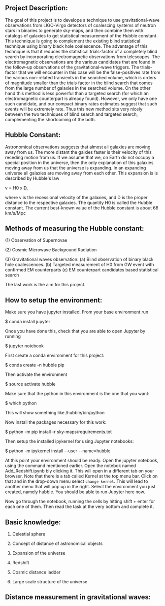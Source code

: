 
Project Description:
--------------------

The goal of this project is to develope a technique to use 
gravitational-wave observations from LIGO-Virgo detectors
of coalescing systems of neutron stars in binaries to 
generate sky-maps, and then combine them with catalogs of 
galaxies to get statistical measurement of the Hubble constant
. This technique is going to complement the existing blind 
statistical technique using binary black hole coalescence.
The advantage of this technique is that it reduces the statistical
trials-factor of a completely blind search by incorporating
electromagnetic observations from telescopes. The electromagnetic
observations are the various candidates that are found in the 
follow-up observations of the gravitational-wave triggers. The 
trials-factor that we will encounter in this case will be the 
false-positives rate from the various non-related transients in 
the searched volume, which is orders of magnitude smaller than 
the trials factor in the blind search that comes from the large 
number of galaxies in the searched volume. On the other hand
this method is less powerful than a targeted search (for which
an electromagnetic counterpart is already found). However, we 
only have one such candidate, and our compact binary rates 
estimates suggest that such events will be extremely rate. Thus
this new method sits very nicely between the two techniques of 
blind search and targeted search, complementing the shortcoming 
of the both.


Hubble Constant:
----------------

Astronomical observations suggests that almost all galaxies are 
moving away from us. The more distant the galxies faster is their
velocity of this receding motion from us. If we assume that we, on
Earth do not occupy a special position in the universe, then the 
only explanation of this galaxies moving away from us that the 
universe is expanding. In an expanding universe all galaxies are 
moving away from each other. This expansion is is described by
Hubble's law

v = H0 x D,

where v is the recessional velocity of the galaxies, and D is the 
proper distance to the respective galaxies. The quantity H0 is 
called the Hubble constant. The current best-known value of the 
Hubble constant is about 68 km/s/Mpc



Methods of measuring the Hubble constant:
-----------------------------------------

(1) Observation of Supernovae

(2) Cosmic Microwave Background Radiation

(3) Gravitational waves observation:
    (a) Blind observation of binary black hole coalescences.
    (b) Targeted measurement of H0 from GW event with confirmed 
        EM counterparts
    (c) EM counterpart candidates based statistical search 

The last work is the aim for this project.



How to setup the environment:
-----------------------------

Make sure you have jupyter installed. From your base environment run

$ conda install jupyter

Once you have done this, check that you are able to open Jupyter by running

$ jupyter notebook


First create a conda environment for this project:

$ conda create -n hubble pip

Then activate the environment

$ source activate hubble

Make sure that the python in this environment is the one that you want:

$ which python

This will show something like  <some-prefix-here>/hubble/bin/python

Now install the packages necessary for this work:

$ python -m pip install -r sky-maps/requirements.txt

Then setup the installed ipykernel for using Jupyter notebooks:

$ python -m ipykernel install --user --name=hubble

At this point your environment should be ready. Open the jupyter notebook,
using the command mentioned earlier. Open the notebok named Add_Redshift.ipynb
bly clicking it. This will open in a different tab on your browser.
Note that there is a tab called Kernel at the top menu bar. Click on that
and in the drop-down menu select `change kernel`. This will lead to another
menu that will pop up in the right. Select the environment you just created,
namely hubble. You should be able to run Jupyter here now. 

Now go through the notebook, running the cells by hitting shift + enter for each
one of them. Then read the task at the very bottom and complete it.


Basic knowledge: 
----------------

1. Celestial sphere

2. Concept of distance of astronomical objects

3. Expansion of the universe

4. Redshift 

5. Cosmic distance ladder

6. Large scale structure of the universe 



Distance measurement in gravitational waves:
--------------------------------------------




